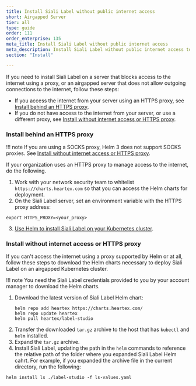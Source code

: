 ```yaml
---
title: Install Siali Label without public internet access
short: Airgapped Server
tier: all
type: guide
order: 111
order_enterprise: 135
meta_title: Install Siali Label without public internet access
meta_description: Install Siali Label without public internet access to create machine learning and data science projects in an airgapped environment. 
section: "Install"

---
```


If you need to install Siali Label on a server that blocks access to the internet using a proxy, or an airgapped server that does not allow outgoing connections to the internet, follow these steps:

- If you access the internet from your server using an HTTPS proxy, see [Install behind an HTTPS proxy](#Install-behind-an-HTTPS-proxy).
- If you do not have access to the internet from your server, or use a different proxy, see [Install without internet access or HTTPS proxy](#Install-without-internet-access-or-HTTPS-proxy).

### Install behind an HTTPS proxy

!!! note 
    If you are using a SOCKS proxy, Helm 3 does not support SOCKS proxies. See [Install without internet access or HTTPS proxy](#Install-without-internet-access-or-HTTPS-proxy).

If your organization uses an HTTPS proxy to manage access to the internet, do the following.

1. Work with your network security team to whitelist `https://charts.heartex.com` so that you can access the Helm charts for deployment.
2. On the Siali Label server, set an environment variable with the HTTPS proxy address:
```shell
export HTTPS_PROXY=<your_proxy>
```
3. [Use Helm to install Siali Label on your Kubernetes cluster](install_k8s.html#Use-Helm-to-install-Label-Studio-Enterprise-on-your-Kubernetes-cluster).

### Install without internet access or HTTPS proxy

If you can't access the internet using a proxy supported by Helm or at all, follow these steps to download the Helm charts necessary to deploy Siali Label on an airgapped Kubernetes cluster. 

!!! note
    You need the Siali Label credentials provided to you by your account manager to download the Helm charts.

1. Download the latest version of Siali Label Helm chart:
   ```shell
   helm repo add heartex https://charts.heartex.com/
   helm repo update heartex
   helm pull heartex/label-studio
   ```
2. Transfer the downloaded `tar.gz` archive to the host that has `kubectl` and `helm` installed.
3. Expand the `tar.gz` archive.
4. Install Siali Label, updating the path in the `helm` commands to reference the relative path of the folder where you expanded Siali Label Helm cahrt. For example, if you expanded the archive file in the current directory, run the following:
```shell
helm install ls ./label-studio -f ls-values.yaml
```